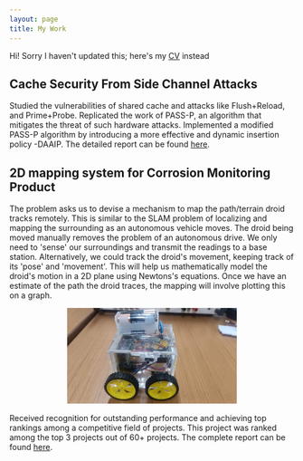 ```yaml
---
layout: page
title: My Work
---
```


Hi! Sorry I haven't updated this; here's my [CV](/assets/CV.pdf) instead



## Cache Security From Side Channel Attacks
Studied the vulnerabilities of shared cache and attacks like Flush+Reload, and Prime+Probe. Replicated the work of PASS-P, an algorithm that mitigates the threat of such hardware attacks. Implemented a modified PASS-P algorithm by introducing a more effective and dynamic insertion policy -DAAIP. The detailed report can be found [here](/assets/Rishabh_200260041_RnD_report.pdf).

## 2D mapping system for Corrosion Monitoring Product
The problem asks us to devise a mechanism to map the path/terrain droid tracks remotely. This is similar to the SLAM problem of localizing and mapping the surrounding as an autonomous vehicle moves. The droid being moved manually removes the problem of an autonomous drive. We only need to 'sense' our surroundings and transmit the readings to a base station. Alternatively, we could track the droid's movement, keeping track of its 'pose' and 'movement'. This will help us mathematically model the droid's motion in a 2D plane using Newtons's equations. Once we have an estimate of the path the droid traces, the mapping will involve plotting this on a graph.

<p align="center">
<img src="assets/img/EDL.jpg" alt="EDL" width="300"/>               
</p>

Received recognition for outstanding performance and achieving top rankings among a competitive field of projects. This project was ranked among the top 3 projects out of 60+ projects.
The complete report can be found [here](/assets/EDL_DESIGN.pdf).

